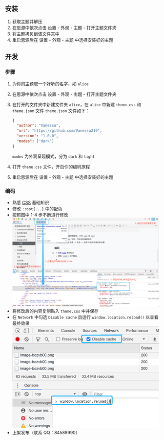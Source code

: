 ## 安装

1. 获取主题并解压
2. 在思源中依次点击 设置 - 外观 - 主题 - 打开主题文件夹
3. 将主题拷贝到该文件夹中
4. 重启思源后在 设置 - 外观 - 主题 中选择安装好的主题

## 开发

### 步骤

1. 为你的主题取一个好听的名字，如 `alice`
2. 在思源中依次点击 设置 - 外观 - 主题 - 打开主题文件夹
3. 在打开的文件夹中新建文件夹 `alice`，在 `alice` 中新建 `theme.css` 和 `theme.json` 文件 `theme.json` 文件如下：

   ```json
   {
     "author": "Vanessa",
     "url": "https://github.com/Vanessa219",
     "version": "1.0.0",
     "modes": ["dark"]
   }
   ```

   `modes` 为外观呈现模式，分为 `dark` 和 `light`
4. 打开 `theme.css` 文件，开启你的编码旅程
5. 重启思源后在 设置 - 外观 - 主题 中选择安装好的主题

### 编码

* 熟悉 [CSS](https://developer.mozilla.org/zh-CN/docs/Web/CSS) 基础知识
* 修改 `:root{...}` 中的配色
* 按照图中 1-4 步不断进行修改![image.png](assets/image-bozvb00.png)
* 将修改后的内容复制贴入 `theme.css` 中并保存
* 在 `Network` 中勾选 `Disable cache` 后运行 `window.location.reload()` 以查看最终效果![image.png](assets/image-9b9y2ky.png)
* 上架发布（联系 QQ：84588990）
